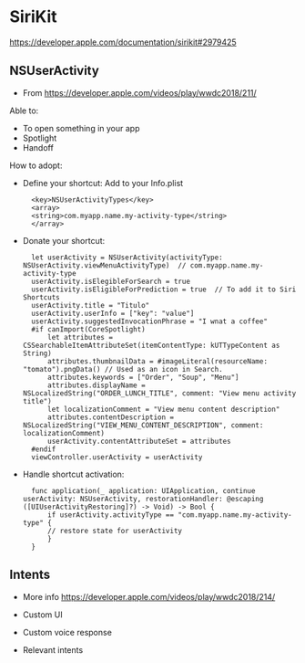 # SiriKit

https://developer.apple.com/documentation/sirikit#2979425


## NSUserActivity

- From https://developer.apple.com/videos/play/wwdc2018/211/

Able to:
- To open something in your app
- Spotlight 
- Handoff

How to adopt:

- Define your shortcut: Add to your Info.plist

        <key>NSUserActivityTypes</key>
        <array>
        <string>com.myapp.name.my-activity-type</string>
        </array>

- Donate your shortcut:

        let userActivity = NSUserActivity(activityType: NSUserActivity.viewMenuActivityType)  // com.myapp.name.my-activity-type
        userActivity.isElegibleForSearch = true
        userActivity.isEligibleForPrediction = true  // To add it to Siri Shortcuts
        userActivity.title = "Titulo"
        userActivity.userInfo = ["key": "value"]
        userActivity.suggestedInvocationPhrase = "I wnat a coffee"
        #if canImport(CoreSpotlight)
            let attributes = CSSearchableItemAttributeSet(itemContentType: kUTTypeContent as String)
            attributes.thumbnailData = #imageLiteral(resourceName: "tomato").pngData() // Used as an icon in Search.
            attributes.keywords = ["Order", "Soup", "Menu"]
            attributes.displayName = NSLocalizedString("ORDER_LUNCH_TITLE", comment: "View menu activity title")
            let localizationComment = "View menu content description"
            attributes.contentDescription = NSLocalizedString("VIEW_MENU_CONTENT_DESCRIPTION", comment: localizationComment)
            userActivity.contentAttributeSet = attributes
        #endif
        viewController.userActivity = userActivity

- Handle shortcut activation:

        func application(_ application: UIApplication, continue userActivity: NSUserActivity, restorationHandler: @escaping ([UIUserActivityRestoring]?) -> Void) -> Bool {
            if userActivity.activityType == "com.myapp.name.my-activity-type" {
            // restore state for userActivity
            }
        }



## Intents

- More info https://developer.apple.com/videos/play/wwdc2018/214/


- Custom UI
- Custom voice response
- Relevant intents


